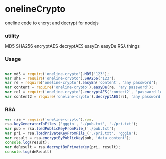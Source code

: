 # onelineCrypto
oneline code to encryt and decrypt for nodejs

### utility

MD5
SHA256
encryptAES
decryptAES
easyEn
easyDe
RSA things

### Usage

```javascript

var md5 = require('oneline-crypto').MD5('123');
var sha = require('oneline-crypto').SHA256('123');
var re = require('oneline-crypto').easyEn('content', 'any password');
var content = require('oneline-crypto').easyDe(re, 'any password');
var re1 = require('oneline-crypto').encryptAES('content2', 'password length must be same with MD5(x).length');
var content2 = require('oneline-crypto').decryptAES(re1, 'any password');
```

### RSA

```javascript
var rsa = require('oneline-crypto').rsa;
rsa.keyGeneratorToFiles_('gggin', './pub.txt', './pri.txt');
var pub = rsa.loadPublicKeyFromFile_('./pub.txt');
var pri = rsa.loadPrivateKeyFromFile_('./pri.txt', 'gggin');
var result = rsa.encryptByPublicKey(pub, 'data content');
console.log(result);
var deResult = rsa.decryptByPrivateKey(pri, result);
console.log(deResult)
```

